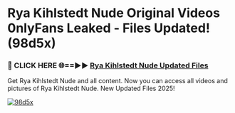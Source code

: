 # Rya Kihlstedt Nude Original Videos 0nlyFans Leaked - Files Updated! (98d5x)

<h3>🔴 CLICK HERE 🌐==►► <a href="https://tinyurl.com/y5r63du9" rel="nofollow">Rya Kihlstedt Nude Updated Files</a></h3>

Get Rya Kihlstedt Nude and all content. Now you can access all videos and pictures of Rya Kihlstedt Nude. New Updated Files 2025!

[![98d5x](https://i.imgur.com/UVo9nyh.gif)](https://tinyurl.com/y5r63du9)